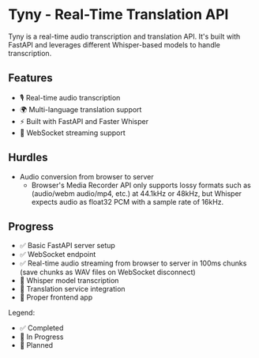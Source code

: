 # Tyny - Real-Time Translation API

Tyny is a real-time audio transcription and translation API. It's built with FastAPI and leverages different Whisper-based models to handle transcription.

## Features

- 🎙️ Real-time audio transcription
- 🌍 Multi-language translation support
- ⚡ Built with FastAPI and Faster Whisper
- 🔄 WebSocket streaming support

## Hurdles

- Audio conversion from browser to server
  - Browser's Media Recorder API only supports lossy formats such as (audio/webm audio/mp4, etc.) at 44.1kHz or 48kHz, but Whisper expects audio as float32 PCM with a sample rate of 16kHz.

## Progress

- ✅ Basic FastAPI server setup
- ✅ WebSocket endpoint
- ✅ Real-time audio streaming from browser to server in 100ms chunks (save chunks as WAV files on WebSocket disconnect)
- 🚧 Whisper model transcription
- 📝 Translation service integration
- 📝 Proper frontend app

Legend:

- ✅ Completed
- 🚧 In Progress
- 📝 Planned
